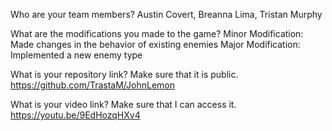 Who are your team members? 
Austin Covert, Breanna Lima, Tristan Murphy

What are the modifications you made to the game?
Minor Modification: Made changes in the behavior of existing enemies
Major Modification: Implemented a new enemy type

What is your repository link? Make sure that it is public.
https://github.com/TrastaM/JohnLemon

What is your video link? Make sure that I can access it.
https://youtu.be/9EdHozqHXv4
